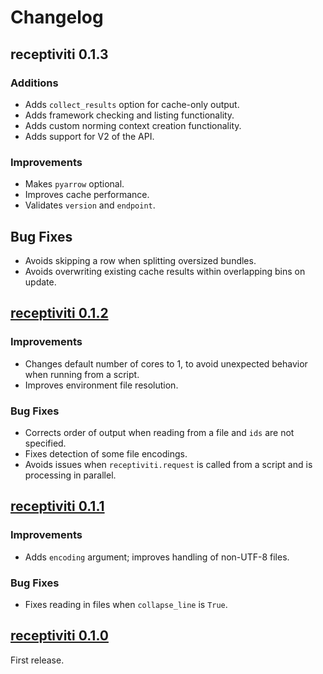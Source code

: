 # Changelog

## receptiviti 0.1.3

### Additions

- Adds `collect_results` option for cache-only output.
- Adds framework checking and listing functionality.
- Adds custom norming context creation functionality.
- Adds support for V2 of the API.

### Improvements

- Makes `pyarrow` optional.
- Improves cache performance.
- Validates `version` and `endpoint`.

## Bug Fixes

- Avoids skipping a row when splitting oversized bundles.
- Avoids overwriting existing cache results within overlapping bins on update.

## [receptiviti 0.1.2](https://pypi.org/project/receptiviti/0.1.2)

### Improvements

- Changes default number of cores to 1, to avoid unexpected behavior when running from a script.
- Improves environment file resolution.

### Bug Fixes

- Corrects order of output when reading from a file and `ids` are not specified.
- Fixes detection of some file encodings.
- Avoids issues when `receptiviti.request` is called from a script and is processing in parallel.

## [receptiviti 0.1.1](https://pypi.org/project/receptiviti/0.1.1)

### Improvements

- Adds `encoding` argument; improves handling of non-UTF-8 files.

### Bug Fixes

- Fixes reading in files when `collapse_line` is `True`.

## [receptiviti 0.1.0](https://pypi.org/project/receptiviti/0.1.0)

First release.
